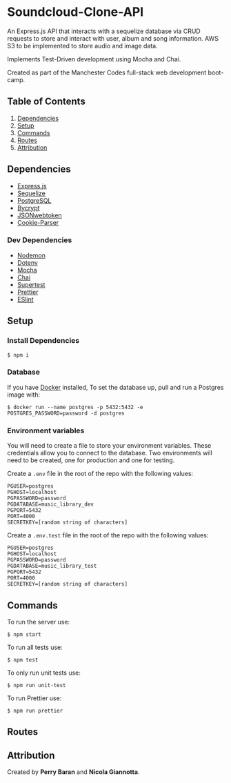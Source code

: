 # Soundcloud-Clone-API

An Express.js API that interacts with a sequelize database via CRUD requests to store and interact with user, album and song information. AWS S3 to be implemented to store audio and image data.

Implements Test-Driven development using Mocha and Chai.

Created as part of the Manchester Codes full-stack web development boot-camp.

## Table of Contents

1. [Dependencies](#dependencies)
2. [Setup](#setup)
3. [Commands](#commands)
4. [Routes](#routes)
5. [Attribution](#attribution)

## Dependencies

- [Express.js](https://expressjs.com/)
- [Sequelize](https://sequelize.org/)
- [PostgreSQL](https://www.postgresql.org/)
- [Bycrypt](https://www.npmjs.com/package/bcrypt)
- [JSONwebtoken](https://www.npmjs.com/package/jsonwebtoken)
- [Cookie-Parser](https://www.npmjs.com/package/cookie-parser)

### Dev Dependencies

- [Nodemon](https://www.npmjs.com/package/nodemon)
- [Dotenv](https://www.npmjs.com/package/dotenv)
- [Mocha](https://www.npmjs.com/package/mocha)
- [Chai](https://www.npmjs.com/package/chai)
- [Supertest](https://www.npmjs.com/package/supertest)
- [Prettier](https://prettier.io/)
- [ESlint](https://www.npmjs.com/package/eslint)

## Setup

### Install Dependencies

```
$ npm i
```

### Database

If you have [Docker](https://docs.docker.com/) installed, To set the database up, pull and run a Postgres image with:

```
$ docker run --name postgres -p 5432:5432 -e POSTGRES_PASSWORD=password -d postgres
```

### Environment variables

You will need to create a file to store your environment variables. These credentials allow you to connect to the database. Two environments will need to be created, one for production and one for testing.

Create a `.env` file in the root of the repo with the following values:

```
PGUSER=postgres
PGHOST=localhost
PGPASSWORD=password
PGDATABASE=music_library_dev
PGPORT=5432
PORT=4000
SECRETKEY=[random string of characters]
```

Create a `.env.test` file in the root of the repo with the following values:

```
PGUSER=postgres
PGHOST=localhost
PGPASSWORD=password
PGDATABASE=music_library_test
PGPORT=5432
PORT=4000
SECRETKEY=[random string of characters]
```

## Commands

To run the server use:

```
$ npm start
```

To run all tests use:

```
$ npm test
```

To only run unit tests use:

```
$ npm run unit-test
```

To run Prettier use:

```
$ npm run prettier
```

## Routes

## Attribution

Created by **Perry Baran** and **Nicola Giannotta**.
